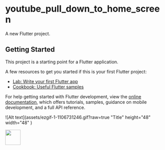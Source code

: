# youtube_pull_down_to_home_screen

A new Flutter project.

## Getting Started

This project is a starting point for a Flutter application.

A few resources to get you started if this is your first Flutter project:

- [Lab: Write your first Flutter app](https://docs.flutter.dev/get-started/codelab)
- [Cookbook: Useful Flutter samples](https://docs.flutter.dev/cookbook)

For help getting started with Flutter development, view the
[online documentation](https://docs.flutter.dev/), which offers tutorials,
samples, guidance on mobile development, and a full API reference.

![Alt text](assets/ezgif-1-1106731246.gif?raw=true "Title"  height="48" width="48"  )


<a href="url"><img src="assets/ezgif-1-1106731246.gif" align="left" height="48" width="48" ></a>
